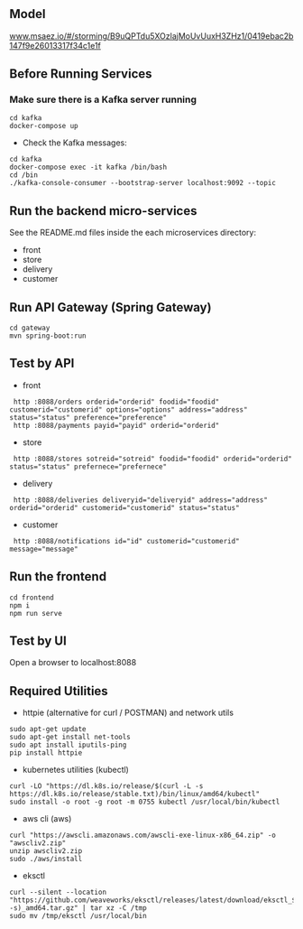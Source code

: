 # 

## Model
www.msaez.io/#/storming/B9uQPTdu5XOzlajMoUvUuxH3ZHz1/0419ebac2b147f9e26013317f34c1e1f

## Before Running Services
### Make sure there is a Kafka server running
```
cd kafka
docker-compose up
```
- Check the Kafka messages:
```
cd kafka
docker-compose exec -it kafka /bin/bash
cd /bin
./kafka-console-consumer --bootstrap-server localhost:9092 --topic 
```

## Run the backend micro-services
See the README.md files inside the each microservices directory:

- front
- store
- delivery
- customer


## Run API Gateway (Spring Gateway)
```
cd gateway
mvn spring-boot:run
```

## Test by API
- front
```
 http :8088/orders orderid="orderid" foodid="foodid" customerid="customerid" options="options" address="address" status="status" preference="preference" 
 http :8088/payments payid="payid" orderid="orderid" 
```
- store
```
 http :8088/stores sotreid="sotreid" foodid="foodid" orderid="orderid" status="status" prefernece="prefernece" 
```
- delivery
```
 http :8088/deliveries deliveryid="deliveryid" address="address" orderid="orderid" customerid="customerid" status="status" 
```
- customer
```
 http :8088/notifications id="id" customerid="customerid" message="message" 
```


## Run the frontend
```
cd frontend
npm i
npm run serve
```

## Test by UI
Open a browser to localhost:8088

## Required Utilities

- httpie (alternative for curl / POSTMAN) and network utils
```
sudo apt-get update
sudo apt-get install net-tools
sudo apt install iputils-ping
pip install httpie
```

- kubernetes utilities (kubectl)
```
curl -LO "https://dl.k8s.io/release/$(curl -L -s https://dl.k8s.io/release/stable.txt)/bin/linux/amd64/kubectl"
sudo install -o root -g root -m 0755 kubectl /usr/local/bin/kubectl
```

- aws cli (aws)
```
curl "https://awscli.amazonaws.com/awscli-exe-linux-x86_64.zip" -o "awscliv2.zip"
unzip awscliv2.zip
sudo ./aws/install
```

- eksctl 
```
curl --silent --location "https://github.com/weaveworks/eksctl/releases/latest/download/eksctl_$(uname -s)_amd64.tar.gz" | tar xz -C /tmp
sudo mv /tmp/eksctl /usr/local/bin
```

